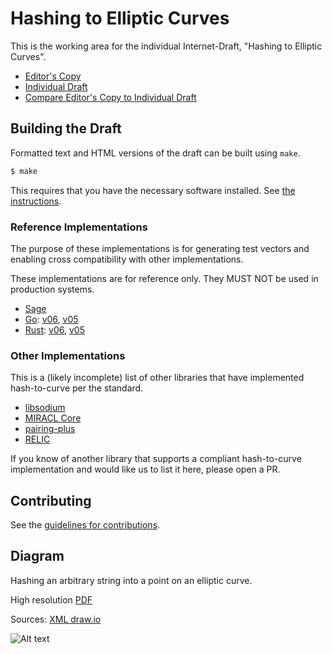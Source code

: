 # Hashing to Elliptic Curves

This is the working area for the individual Internet-Draft, "Hashing to Elliptic Curves".

* [Editor's Copy](https://cfrg.github.io/draft-irtf-cfrg-hash-to-curve/#go.draft-irtf-cfrg-hash-to-curve.html)
* [Individual Draft](https://tools.ietf.org/html/draft-irtf-cfrg-hash-to-curve)
* [Compare Editor's Copy to Individual Draft](https://cfrg.github.io/draft-irtf-cfrg-hash-to-curve/#go.draft-irtf-cfrg-hash-to-curve.diff)

## Building the Draft

Formatted text and HTML versions of the draft can be built using `make`.

```sh
$ make
```

This requires that you have the necessary software installed.  See
[the instructions](https://github.com/martinthomson/i-d-template/blob/master/doc/SETUP.md).

### Reference Implementations

The purpose of these implementations is for generating test vectors and enabling cross compatibility with other implementations.

These implementations are for reference only. They MUST NOT be used in production systems.

 - [Sage](https://github.com/cfrg/draft-irtf-cfrg-hash-to-curve/tree/master/poc)
 - [Go](https://github.com/armfazh/h2c-go-ref): [v06](https://github.com/armfazh/h2c-go-ref/tree/v6.0.0), [v05](https://github.com/armfazh/h2c-go-ref/tree/v5.0.0)
 - [Rust](https://github.com/armfazh/h2c-rust-ref): [v06](https://github.com/armfazh/h2c-rust-ref/tree/v6.0.0), [v05](https://github.com/armfazh/h2c-rust-ref/tree/v5.0.0)

### Other Implementations

This is a (likely incomplete) list of other libraries that have implemented hash-to-curve per the standard.

 - [libsodium](https://github.com/jedisct1/libsodium)
 - [MIRACL Core](https://github.com/miracl/core)
 - [pairing-plus](https://github.com/algorand/pairing-plus)
 - [RELIC](https://github.com/relic-toolkit/relic)

If you know of another library that supports a compliant hash-to-curve implementation and would like us to list it here, please open a PR.

## Contributing

See the
[guidelines for contributions](https://github.com/cfrg/draft-irtf-cfrg-hash-to-curve/blob/master/CONTRIBUTING.md).

## Diagram

Hashing an arbitrary string into a point on an elliptic curve.

High resolution [PDF](./drawings/diag.pdf)

Sources: [XML draw.io](./drawings/diag.xml)


![Alt text](drawings/diag.png)
